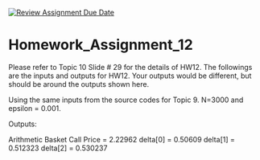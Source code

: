 [![Review Assignment Due Date](https://classroom.github.com/assets/deadline-readme-button-22041afd0340ce965d47ae6ef1cefeee28c7c493a6346c4f15d667ab976d596c.svg)](https://classroom.github.com/a/AWgr6n08)
# Homework_Assignment_12

Please refer to Topic 10 Slide # 29 for the details of HW12. The followings are the inputs and outputs for HW12. Your outputs would be different, but should be around the outputs shown here.

Using the same inputs from the source codes for Topic 9. N=3000 and epsilon = 0.001.

Outputs:

Arithmetic Basket Call Price = 2.22962
delta[0] = 0.50609
delta[1] = 0.512323
delta[2] = 0.530237
